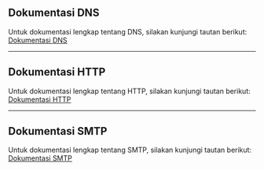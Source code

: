 ## Dokumentasi DNS

Untuk dokumentasi lengkap tentang DNS, silakan kunjungi tautan berikut:  
[Dokumentasi DNS](https://github.com/widiarrohman1234/widiarrohman1234.github.io/blob/master/DNS/Domain%20Name%20System%20(DNS).md)

---

## Dokumentasi HTTP

Untuk dokumentasi lengkap tentang HTTP, silakan kunjungi tautan berikut:  
[Dokumentasi HTTP](https://github.com/widiarrohman1234/widiarrohman1234.github.io/blob/master/HTTP/How%20to%20HTTP%20working.md)

---

## Dokumentasi SMTP

Untuk dokumentasi lengkap tentang SMTP, silakan kunjungi tautan berikut:  
[Dokumentasi SMTP](https://github.com/widiarrohman1234/widiarrohman1234.github.io/blob/master/SMTP/SMTP%20(Simple%20Mail%20Transfer%20Protocol).md)
